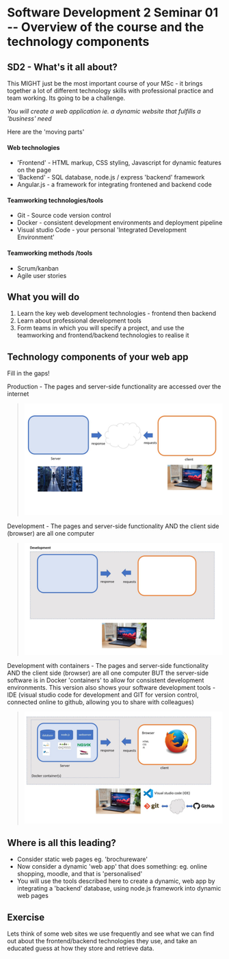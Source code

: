 # Software Development 2 Seminar 01 -- Overview of the course and the technology components

## SD2 - What's it all about?

This MIGHT just be the most important course of your MSc - it brings together a lot of different technology skills with professional practice and team working.  Its going to be a challenge.


*You will create a web application ie. a dynamic website that fulfills a 'business' need* 

Here are the 'moving parts'

#### Web technologies

* 'Frontend' - HTML markup, CSS styling, Javascript for dynamic features on the page
* 'Backend' - SQL database, node.js / express 'backend' framework
* Angular.js - a framework for integrating frontened and backend code

#### Teamworking technologies/tools

* Git - Source code version control
* Docker - consistent development environments and deployment pipeline
* Visual studio Code - your personal 'Integrated Development Environment'

#### Teamworking methods /tools

* Scrum/kanban
* Agile user stories

## What you will do

1. Learn the key web development technologies - frontend then backend
1. Learn about professional development tools
1. Form teams in which you will specify a project, and use the teamworking and frontend/backend technologies to realise it

## Technology components of your web app

Fill in the gaps! 

Production - The pages and server-side functionality are accessed over the internet

> ![image](./Slide2.jpg "Production")

Development - The pages and server-side functionality AND the client side (browser) are all one computer

> ![image](./Slide4.jpg "Development")

Development with containers - The pages and server-side functionality AND the client side (browser) are all one computer BUT the server-side software is in Docker 'containers' to allow for consistent development environments.  This version also shows your software development tools - IDE (visual studio code for development and GIT for version control, connected online to github, allowing you to share with colleagues)

> ![image](./Slide6.jpg "Development with containers")


## Where is all this leading?

* Consider static web pages eg. 'brochureware'
* Now consider a dynamic 'web app' that does something: eg. online shopping, moodle, and that is 'personalised'
* You will use the tools described here to create a dynamic, web app by integrating a 'backend' database, using node.js framework into dynamic web pages

## Exercise

Lets think of some web sites we use frequently and see what we can find out about the frontend/backend technologies they use, and take an educated guess at how they store and retrieve data.





